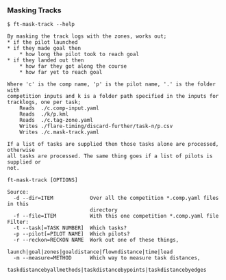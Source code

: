 ### Masking Tracks

    $ ft-mask-track --help

    By masking the track logs with the zones, works out;
    * if the pilot launched
    * if they made goal then
        * how long the pilot took to reach goal
    * if they landed out then
        * how far they got along the course
        * how far yet to reach goal

    Where 'c' is the comp name, 'p' is the pilot name, '.' is the folder with
    competition inputs and k is a folder path specified in the inputs for
    tracklogs, one per task;
        Reads  ./c.comp-input.yaml
        Reads  ./k/p.kml
        Reads  ./c.tag-zone.yaml
        Writes ./flare-timing/discard-further/task-n/p.csv
        Writes ./c.mask-track.yaml

    If a list of tasks are supplied then those tasks alone are processed, otherwise
    all tasks are processed. The same thing goes if a list of pilots is supplied or
    not.    

    ft-mask-track [OPTIONS]

    Source:
      -d --dir=ITEM            Over all the competition *.comp.yaml files in this
                               directory
      -f --file=ITEM           With this one competition *.comp.yaml file
    Filter:
      -t --task[=TASK NUMBER]  Which tasks?
      -p --pilot[=PILOT NAME]  Which pilots?
      -r --reckon=RECKON NAME  Work out one of these things,
                               launch|goal|zones|goaldistance|flowndistance|time|lead
      -m --measure=METHOD      Which way to measure task distances,
                               taskdistancebyallmethods|taskdistancebypoints|taskdistancebyedges
